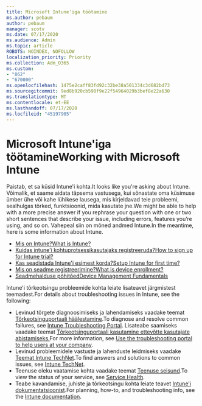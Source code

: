 ```yaml
---
title: Microsoft Intune'iga töötamine
ms.author: pebaum
author: pebaum
manager: scotv
ms.date: 07/17/2020
ms.audience: Admin
ms.topic: article
ROBOTS: NOINDEX, NOFOLLOW
localization_priority: Priority
ms.collection: Adm_O365
ms.custom:
- "862"
- "670000"
ms.openlocfilehash: 1475e2caff83fd92c32be38a501334c3d682bd73
ms.sourcegitcommit: 9ed8b920cb598f9e22f54964029b3bef8e22a630
ms.translationtype: MT
ms.contentlocale: et-EE
ms.lasthandoff: 07/17/2020
ms.locfileid: "45197905"
---
```

# <a name="working-with-microsoft-intune"></a><span data-ttu-id="5c07b-102">Microsoft Intune'iga töötamine</span><span class="sxs-lookup"><span data-stu-id="5c07b-102">Working with Microsoft Intune</span></span>

<span data-ttu-id="5c07b-103">Paistab, et sa küsid Intune'i kohta.</span><span class="sxs-lookup"><span data-stu-id="5c07b-103">It looks like you're asking about Intune.</span></span> <span data-ttu-id="5c07b-104">Võimalik, et saame aidata täpsema vastusega, kui sõnastate oma küsimuse ümber ühe või kahe lühikese lausega, mis kirjeldavad teie probleemi, sealhulgas tõrked, funktsioonid, mida kasutate jne.</span><span class="sxs-lookup"><span data-stu-id="5c07b-104">We might be able to help with a more precise answer if you rephrase your question with one or two short sentences that describe your issue, including errors, features you’re using, and so on.</span></span> <span data-ttu-id="5c07b-105">Vahepeal siin on mõned andmed Intune.</span><span class="sxs-lookup"><span data-stu-id="5c07b-105">In the meantime, here is some information about Intune.</span></span>

- [<span data-ttu-id="5c07b-106">Mis on Intune?</span><span class="sxs-lookup"><span data-stu-id="5c07b-106">What is Intune?</span></span>](https://docs.microsoft.com/intune/what-is-intune)
- [<span data-ttu-id="5c07b-107">Kuidas intune'i kohtuprotsessikasutajaks registreeruda?</span><span class="sxs-lookup"><span data-stu-id="5c07b-107">How to sign up for Intune trial?</span></span>](https://docs.microsoft.com/intune/free-trial-sign-up)
- [<span data-ttu-id="5c07b-108">Kas seadistada Intune'i esimest korda?</span><span class="sxs-lookup"><span data-stu-id="5c07b-108">Setup Intune for first time?</span></span>](https://docs.microsoft.com/intune/setup-steps)
- [<span data-ttu-id="5c07b-109">Mis on seadme registreerimine?</span><span class="sxs-lookup"><span data-stu-id="5c07b-109">What is device enrollment?</span></span>](https://docs.microsoft.com/intune/device-enrollment)
- [<span data-ttu-id="5c07b-110">Seadmehalduse põhitõed</span><span class="sxs-lookup"><span data-stu-id="5c07b-110">Device Management Fundamentals</span></span>](https://docs.microsoft.com/mem/intune/fundamentals/)

<span data-ttu-id="5c07b-111">Intune'i tõrkeotsingu probleemide kohta leiate lisateavet järgmistest teemadest.</span><span class="sxs-lookup"><span data-stu-id="5c07b-111">For details about troubleshooting issues in Intune, see the following:</span></span>

- <span data-ttu-id="5c07b-112">Levinud tõrgete diagnoosimiseks ja lahendamiseks vaadake teemat [Tõrkeotsinguportaali häälestamine](https://aka.ms/intunetroubleshooting).</span><span class="sxs-lookup"><span data-stu-id="5c07b-112">To diagnose and resolve common failures, see  [Intune Troubleshooting Portal](https://aka.ms/intunetroubleshooting).</span></span> <span data-ttu-id="5c07b-113">Lisateabe saamiseks vaadake teemat [Tõrkeotsinguportaali kasutamine ettevõtte kasutajate abistamiseks.](https://docs.microsoft.com/intune/help-desk-operators)</span><span class="sxs-lookup"><span data-stu-id="5c07b-113">For more information, see [Use the troubleshooting portal to help users at your company](https://docs.microsoft.com/intune/help-desk-operators).</span></span>
- <span data-ttu-id="5c07b-114">Levinud probleemidele vastuste ja lahenduste leidmiseks vaadake [Teemat Intune TechNet](https://aka.ms/intuneforums).</span><span class="sxs-lookup"><span data-stu-id="5c07b-114">To find answers and solutions to common issues, see [Intune TechNet](https://aka.ms/intuneforums).</span></span>
- <span data-ttu-id="5c07b-115">Teenuse oleku vaatamise kohta vaadake teemat [Teenuse seisund](https://portal.office.com/AdminPortal/Home#/servicehealth).</span><span class="sxs-lookup"><span data-stu-id="5c07b-115">To view the status of your service, see [Service Health](https://portal.office.com/AdminPortal/Home#/servicehealth).</span></span>
- <span data-ttu-id="5c07b-116">Teabe kavandamise, juhiste ja tõrkeotsingu kohta leiate teavet [Intune'i dokumentatsioonist](https://docs.microsoft.com/intune/).</span><span class="sxs-lookup"><span data-stu-id="5c07b-116">For planning, how-to, and troubleshooting info, see the [Intune documentation](https://docs.microsoft.com/intune/).</span></span>